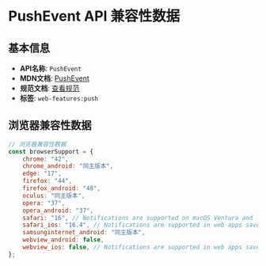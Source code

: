 # PushEvent API 兼容性数据

## 基本信息

- **API名称**: `PushEvent`
- **MDN文档**: [PushEvent](https://developer.mozilla.org/docs/Web/API/PushEvent)
- **规范文档**: [查看规范](https://w3c.github.io/push-api/#pushevent-interface)
- **标签**: `web-features:push`

## 浏览器兼容性数据

```javascript
// 浏览器兼容性数据
const browserSupport = {
    chrome: "42",
    chrome_android: "同主版本",
    edge: "17",
    firefox: "44",
    firefox_android: "48",
    oculus: "同主版本",
    opera: "37",
    opera_android: "37",
    safari: "16", // Notifications are supported on macOS Ventura and later.,
    safari_ios: "16.4", // Notifications are supported in web apps saved to the home screen.,
    samsunginternet_android: "同主版本",
    webview_android: false,
    webview_ios: false, // Notifications are supported in web apps saved to the home screen.,
};

```

